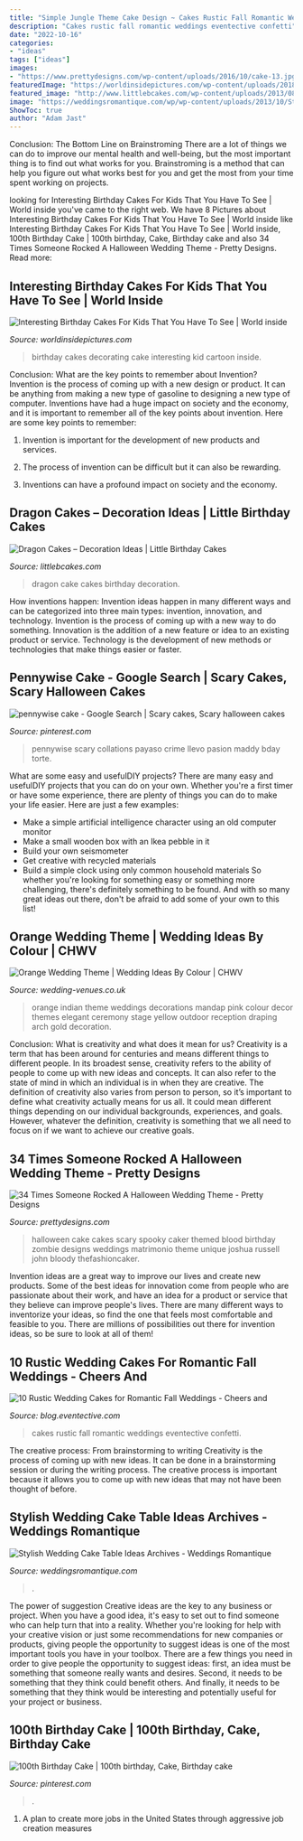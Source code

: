 ```yaml
---
title: "Simple Jungle Theme Cake Design ~ Cakes Rustic Fall Romantic Weddings Eventective Confetti"
description: "Cakes rustic fall romantic weddings eventective confetti"
date: "2022-10-16"
categories:
- "ideas"
tags: ["ideas"]
images:
- "https://www.prettydesigns.com/wp-content/uploads/2016/10/cake-13.jpg"
featuredImage: "https://worldinsidepictures.com/wp-content/uploads/2018/10/cake-decorating-ideas-for-kids-beautiful-crayon-cake-and-other-great-cake-ideas-of-cake-decorating-ideas-for-kids.jpg"
featured_image: "http://www.littlebcakes.com/wp-content/uploads/2013/08/Dragon-Cake.jpg"
image: "https://weddingsromantique.com/wp/wp-content/uploads/2013/10/Stylish-Blush-Pink-Cake-Table-decorations.jpg"
ShowToc: true
author: "Adam Jast"
---
```



Conclusion: The Bottom Line on Brainstroming
There are a lot of things we can do to improve our mental health and well-being, but the most important thing is to find out what works for you. Brainstroming is a method that can help you figure out what works best for you and get the most from your time spent working on projects.

	

		
looking for Interesting Birthday Cakes For Kids That You Have To See | World inside you've came to the right web. We have 8 Pictures about Interesting Birthday Cakes For Kids That You Have To See | World inside like Interesting Birthday Cakes For Kids That You Have To See | World inside, 100th Birthday Cake | 100th birthday, Cake, Birthday cake and also 34 Times Someone Rocked A Halloween Wedding Theme - Pretty Designs. Read more:
		
    
## Interesting Birthday Cakes For Kids That You Have To See | World Inside

<img loading=lazy src="https://worldinsidepictures.com/wp-content/uploads/2018/10/cake-decorating-ideas-for-kids-beautiful-crayon-cake-and-other-great-cake-ideas-of-cake-decorating-ideas-for-kids.jpg" onerror="this.onerror=null;this.src='https://tse2.mm.bing.net/th?id=OIP.b7p-xw5arwf8lw2K6x2MFQHaJ5&amp;pid=15.1';" alt="Interesting Birthday Cakes For Kids That You Have To See | World inside">

_Source: worldinsidepictures.com_

>birthday cakes decorating cake interesting kid cartoon inside. 

	

Conclusion: What are the key points to remember about Invention?
Invention is the process of coming up with a new design or product. It can be anything from making a new type of gasoline to designing a new type of computer. Inventions have had a huge impact on society and the economy, and it is important to remember all of the key points about invention. Here are some key points to remember:
1) Invention is important for the development of new products and services.

2) The process of invention can be difficult but it can also be rewarding.

3) Inventions can have a profound impact on society and the economy.

    
## Dragon Cakes – Decoration Ideas | Little Birthday Cakes

<img loading=lazy src="http://www.littlebcakes.com/wp-content/uploads/2013/08/Dragon-Cake.jpg" onerror="this.onerror=null;this.src='https://tse3.mm.bing.net/th?id=OIP.dN9AVJ2hXeSdbZrWBD3H9wHaFw&amp;pid=15.1';" alt="Dragon Cakes – Decoration Ideas | Little Birthday Cakes">

_Source: littlebcakes.com_

>dragon cake cakes birthday decoration. 

	

How inventions happen:
Invention ideas happen in many different ways and can be categorized into three main types: invention, innovation, and technology. Invention is the process of coming up with a new way to do something. Innovation is the addition of a new feature or idea to an existing product or service. Technology is the development of new methods or technologies that make things easier or faster.

    
## Pennywise Cake - Google Search | Scary Cakes, Scary Halloween Cakes

<img loading=lazy src="https://i.pinimg.com/736x/21/55/8a/21558a774ec88b5a461eef59cd1f4d67.jpg" onerror="this.onerror=null;this.src='https://tse1.mm.bing.net/th?id=OIP.BS7aM8LMpFWRe_LsQ_MM-wHaJQ&amp;pid=15.1';" alt="pennywise cake - Google Search | Scary cakes, Scary halloween cakes">

_Source: pinterest.com_

>pennywise scary collations payaso crime llevo pasion maddy bday torte. 

	

What are some easy and usefulDIY projects?
There are many easy and usefulDIY projects that you can do on your own. Whether you're a first timer or have some experience, there are plenty of things you can do to make your life easier. Here are just a few examples: 
- Make a simple artificial intelligence character using an old computer monitor 
- Make a small wooden box with an Ikea pebble in it 
- Build your own seismometer 
- Get creative with recycled materials 
- Build a simple clock using only common household materials 
So whether you're looking for something easy or something more challenging, there's definitely something to be found. And with so many great ideas out there, don't be afraid to add some of your own to this list!

    
## Orange Wedding Theme | Wedding Ideas By Colour | CHWV

<img loading=lazy src="https://www.wedding-venues.co.uk/sites/default/files/orange-wedding-theme-Pinterest.jpg" onerror="this.onerror=null;this.src='https://tse4.mm.bing.net/th?id=OIP.B5v-VgIuEuJQRCx4BS2nSwHaLH&amp;pid=15.1';" alt="Orange Wedding Theme | Wedding Ideas By Colour | CHWV">

_Source: wedding-venues.co.uk_

>orange indian theme weddings decorations mandap pink colour decor themes elegant ceremony stage yellow outdoor reception draping arch gold decoration. 

	

Conclusion: What is creativity and what does it mean for us?
Creativity is a term that has been around for centuries and means different things to different people. In its broadest sense, creativity refers to the ability of people to come up with new ideas and concepts. It can also refer to the state of mind in which an individual is in when they are creative. The definition of creativity also varies from person to person, so it’s important to define what creativity actually means for us all. It could mean different things depending on our individual backgrounds, experiences, and goals. However, whatever the definition, creativity is something that we all need to focus on if we want to achieve our creative goals.

    
## 34 Times Someone Rocked A Halloween Wedding Theme - Pretty Designs

<img loading=lazy src="https://www.prettydesigns.com/wp-content/uploads/2016/10/cake-13.jpg" onerror="this.onerror=null;this.src='https://tse2.mm.bing.net/th?id=OIP.luauXH4INeoEEuvOjgtAPQHaLH&amp;pid=15.1';" alt="34 Times Someone Rocked A Halloween Wedding Theme - Pretty Designs">

_Source: prettydesigns.com_

>halloween cake cakes scary spooky caker themed blood birthday zombie designs weddings matrimonio theme unique joshua russell john bloody thefashioncaker. 

	

Invention ideas are a great way to improve our lives and create new products. Some of the best ideas for innovation come from people who are passionate about their work, and have an idea for a product or service that they believe can improve people's lives. There are many different ways to inventorize your ideas, so find the one that feels most comfortable and feasible to you. There are millions of possibilities out there for invention ideas, so be sure to look at all of them!

    
## 10 Rustic Wedding Cakes For Romantic Fall Weddings - Cheers And

<img loading=lazy src="http://blog.eventective.com/wp-content/uploads/2018/08/3e0ad6c0b0490d646f98ceeb59eb31bb-e1535466132886.jpg" onerror="this.onerror=null;this.src='https://tse3.mm.bing.net/th?id=OIP.Pl1wzEnl2X2z5vQf86mhAgHaLY&amp;pid=15.1';" alt="10 Rustic Wedding Cakes for Romantic Fall Weddings - Cheers and">

_Source: blog.eventective.com_

>cakes rustic fall romantic weddings eventective confetti. 

	

The creative process: From brainstorming to writing
Creativity is the process of coming up with new ideas. It can be done in a brainstorming session or during the writing process. The creative process is important because it allows you to come up with new ideas that may not have been thought of before.

    
## Stylish Wedding Cake Table Ideas Archives - Weddings Romantique

<img loading=lazy src="https://weddingsromantique.com/wp/wp-content/uploads/2013/10/Stylish-Blush-Pink-Cake-Table-decorations.jpg" onerror="this.onerror=null;this.src='https://tse3.mm.bing.net/th?id=OIP.hSFAyht9E0hvhpCrKLf1fgHaK3&amp;pid=15.1';" alt="Stylish Wedding Cake Table Ideas Archives - Weddings Romantique">

_Source: weddingsromantique.com_

>. 

	

The power of suggestion
Creative ideas are the key to any business or project. When you have a good idea, it's easy to set out to find someone who can help turn that into a reality. Whether you're looking for help with your creative vision or just some recommendations for new companies or products, giving people the opportunity to suggest ideas is one of the most important tools you have in your toolbox.
There are a few things you need in order to give people the opportunity to suggest ideas: first, an idea must be something that someone really wants and desires. Second, it needs to be something that they think could benefit others. And finally, it needs to be something that they think would be interesting and potentially useful for your project or business.

    
## 100th Birthday Cake | 100th Birthday, Cake, Birthday Cake

<img loading=lazy src="https://i.pinimg.com/736x/04/a8/00/04a8000ceb01f8cd9155a5ace2f4032e.jpg" onerror="this.onerror=null;this.src='https://tse2.mm.bing.net/th?id=OIP.tiqRXG8TpB52EF63Uvii3gHaJ3&amp;pid=15.1';" alt="100th Birthday Cake | 100th birthday, Cake, Birthday cake">

_Source: pinterest.com_

>. 

	

1. A plan to create more jobs in the United States through aggressive job creation measures 

